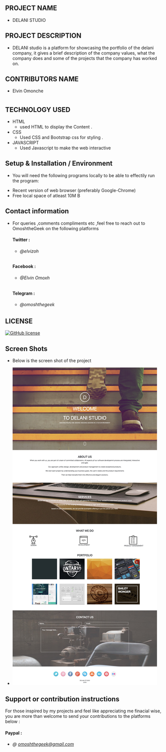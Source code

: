 ## PROJECT NAME
- DELANI STUDIO

## PROJECT DESCRIPTION
- DELANI studio is a platform for showcasing the portfolio  of the delani company, it gives a brief description of the company values, what the company does and some of the projects that the company has worked on.
## CONTRIBUTORS NAME
 - Elvin Omonche
#
## TECHNOLOGY USED
- HTML
  - used HTML to display the Content .
- CSS
   - Used CSS and Bootstrap css for styling .
- JAVASCRIPT
   - Used Javascript to make the web interactive

## Setup & Installation / Environment
* You will need the following programs locally to be able to effectily run the program:
- Recent version of web browser (preferably Google-Chrome)
- Free local space of atleast 10M B

## Contact information
 - For queries ,comments compliments etc ,feel free to reach out to OmoshtheGeek on the following platforms
    #### Twitter :
    * ###### @elvizoh

    #### Facebook :
    * ###### @Elvin Omoxh

    #### Telegram :
    * ###### @omoshthegeek





## LICENSE 
 
  [![GitHub license](https://img.shields.io/github/license/Naereen/StrapDown.js.svg)](https://github.com/Naereen/StrapDown.js/blob/master/LICENSE)

##  Screen Shots
  - Below is the screen shot of the project

  - <img src="images/delani.jpg">

## Support or contribution instructions
For those inspired by my projects and feel like appreciating me finacial wise, you are more than welcome to send your contributions to the platforms below :
 #### Paypal :
* ###### @ omoshthegeek@gmail.com